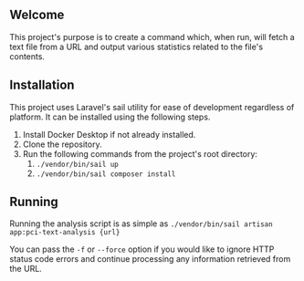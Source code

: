 ## Welcome

This project's purpose is to create a command which, when run, will fetch a text file from a URL and output various statistics related to the file's contents.


## Installation

This project uses Laravel's sail utility for ease of development regardless of platform. It can be installed using the following steps.

1. Install Docker Desktop if not already installed.
2. Clone the repository.
3. Run the following commands from the project's root directory:
    1. `./vendor/bin/sail up`
   2. `./vendor/bin/sail composer install`

## Running

Running the analysis script is as simple as `./vendor/bin/sail artisan app:pci-text-analysis {url}`

You can pass the `-f` or `--force` option if you would like to ignore HTTP status code errors and continue processing any information retrieved from the URL.
